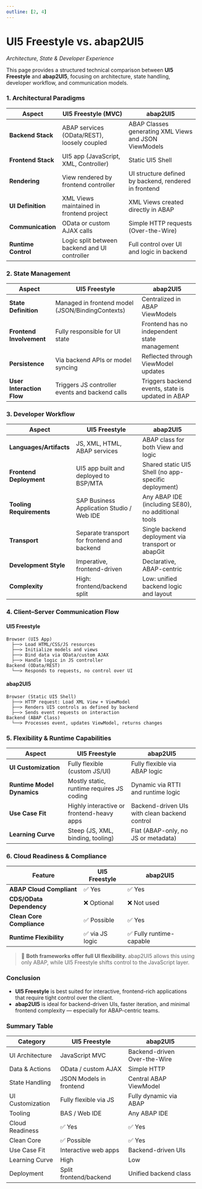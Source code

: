 ```yaml
---
outline: [2, 4]
---
```


# UI5 Freestyle vs. abap2UI5
_Architecture, State & Developer Experience_

This page provides a structured technical comparison between **UI5 Freestyle** and **abap2UI5**, focusing on architecture, state handling, developer workflow, and communication models.

### 1. Architectural Paradigms

| Aspect            | UI5 Freestyle (MVC)                                        | abap2UI5                                                   |
|-------------------|-------------------------------------------------------------|------------------------------------------------------------|
| **Backend Stack** | ABAP services (OData/REST), loosely coupled                 | ABAP Classes generating XML Views and JSON ViewModels     |
| **Frontend Stack**| UI5 app (JavaScript, XML, Controller)                       | Static UI5 Shell                                           |
| **Rendering**     | View rendered by frontend controller                        | UI structure defined by backend, rendered in frontend      |
| **UI Definition** | XML Views maintained in frontend project                    | XML Views created directly in ABAP                         |
| **Communication** | OData or custom AJAX calls                                  | Simple HTTP requests (Over-the-Wire)                      |
| **Runtime Control**| Logic split between backend and UI controller              | Full control over UI and logic in backend                 |

### 2. State Management

| Aspect                     | UI5 Freestyle                                       | abap2UI5                                            |
|----------------------------|-----------------------------------------------------|-----------------------------------------------------|
| **State Definition**       | Managed in frontend model (JSON/BindingContexts)    | Centralized in ABAP ViewModels                     |
| **Frontend Involvement**   | Fully responsible for UI state                      | Frontend has no independent state management       |
| **Persistence**            | Via backend APIs or model syncing                   | Reflected through ViewModel updates                |
| **User Interaction Flow**  | Triggers JS controller events and backend calls     | Triggers backend events, state is updated in ABAP  |

### 3. Developer Workflow

| Aspect                     | UI5 Freestyle                                       | abap2UI5                                               |
|----------------------------|-----------------------------------------------------|--------------------------------------------------------|
| **Languages/Artifacts**    | JS, XML, HTML, ABAP services                        | ABAP class for both View and logic                     |
| **Frontend Deployment**    | UI5 app built and deployed to BSP/MTA               | Shared static UI5 Shell (no app-specific deployment)   |
| **Tooling Requirements**   | SAP Business Application Studio / Web IDE           | Any ABAP IDE (including SE80), no additional tools     |
| **Transport**              | Separate transport for frontend and backend         | Single backend deployment via transport or abapGit     |
| **Development Style**      | Imperative, frontend-driven                         | Declarative, ABAP-centric                             |
| **Complexity**             | High: frontend/backend split                        | Low: unified backend logic and layout                 |

### 4. Client–Server Communication Flow

#### UI5 Freestyle

```plaintext
Browser (UI5 App)
  ├──> Load HTML/CSS/JS resources
  ├──> Initialize models and views
  ├──> Bind data via OData/custom AJAX
  ├──> Handle logic in JS controller
Backend (OData/REST)
  └──> Responds to requests, no control over UI
```

#### abap2UI5
```plaintext
Browser (Static UI5 Shell)
  ├──> HTTP request: Load XML View + ViewModel
  ├──> Renders UI5 controls as defined by backend
  ├──> Sends event requests on interaction
Backend (ABAP Class)
  └──> Processes event, updates ViewModel, returns changes
```

### 5. Flexibility & Runtime Capabilities

| Aspect                    | UI5 Freestyle                              | abap2UI5                                 |
|---------------------------|---------------------------------------------|------------------------------------------|
| **UI Customization**      | Fully flexible (custom JS/UI)               | Fully flexible via ABAP logic            |
| **Runtime Model Dynamics**| Mostly static, runtime requires JS coding   | Dynamic via RTTI and runtime logic       |
| **Use Case Fit**          | Highly interactive or frontend-heavy apps   | Backend-driven UIs with clean backend control |
| **Learning Curve**        | Steep (JS, XML, binding, tooling)           | Flat (ABAP-only, no JS or metadata)      |

### 6. Cloud Readiness & Compliance

| Feature                    | UI5 Freestyle                | abap2UI5                     |
|----------------------------|-------------------------------|-------------------------------|
| **ABAP Cloud Compliant**   | ✅ Yes                        | ✅ Yes                        |
| **CDS/OData Dependency**   | ❌ Optional                   | ❌ Not used                   |
| **Clean Core Compliance**  | ✅ Possible                   | ✅ Yes                        |
| **Runtime Flexibility**    | ✅ via JS logic               | ✅ Fully runtime-capable      |

> 🚀 **Both frameworks offer full UI flexibility.** abap2UI5 allows this using only ABAP, while UI5 Freestyle shifts control to the JavaScript layer.

### Conclusion

- **UI5 Freestyle** is best suited for interactive, frontend-rich applications that require tight control over the client.
- **abap2UI5** is ideal for backend-driven UIs, faster iteration, and minimal frontend complexity — especially for ABAP-centric teams.

### Summary Table

| Category                 | UI5 Freestyle                 | abap2UI5                          |
|--------------------------|-------------------------------|-----------------------------------|
| UI Architecture          | JavaScript MVC                | Backend-driven Over-the-Wire     |
| Data & Actions           | OData / custom AJAX           | Simple HTTP                      |
| State Handling           | JSON Models in frontend       | Central ABAP ViewModel           |
| UI Customization         | Fully flexible via JS         | Fully dynamic via ABAP           |
| Tooling                  | BAS / Web IDE                 | Any ABAP IDE                     |
| Cloud Readiness          | ✅ Yes                        | ✅ Yes                            |
| Clean Core               | ✅ Possible                   | ✅ Yes                            |
| Use Case Fit             | Interactive web apps          | Backend-driven UIs               |
| Learning Curve           | High                          | Low                              |
| Deployment               | Split frontend/backend        | Unified backend class            |
